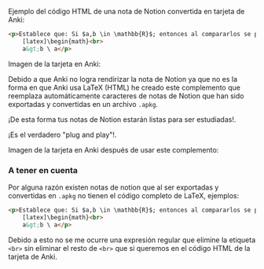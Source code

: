 Ejemplo del código HTML de una nota de Notion convertida en tarjeta de Anki:
```html
<p>Establece que: Si $a,b \in \mathbb{R}$; entonces al compararlos se puede presentar solo uno de los siguientes casos:<br>
    [latex]\begin{math}<br>
    a&gt;b \ a</p>
```
Imagen de la tarjeta en Anki:

Debido a que Anki no logra rendirizar la nota de Notion ya que no es la forma en que Anki usa LaTeX (HTML) he creado este complemento que reemplaza automáticamente caracteres de notas de Notion que han sido exportadas y convertidas en un archivo `.apkg`. 

¡De esta forma tus notas de Notion estarán listas para ser estudiadas!.

¡Es el verdadero "plug and play"!.

Imagen de la tarjeta en Anki después de usar este complemento:


### A tener en cuenta
Por alguna razón existen notas de notion que al ser exportadas y convertidas en `.apkg` no tienen el código completo de LaTeX, ejemplos:

```html
<p>Establece que: Si $a,b \in \mathbb{R}$; entonces al compararlos se puede presentar solo uno de los siguientes casos:<br>
    [latex]\begin{math}<br>
    a&gt;b \ a</p>
```

Debido a esto no se me ocurre una expresión regular que elimine la etiqueta `<br>` sin eliminar el resto de `<br>` que si queremos en el código HTML de la tarjeta de Anki.
